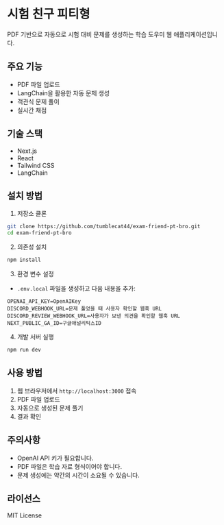 # 시험 친구 피티형

PDF 기반으로 자동으로 시험 대비 문제를 생성하는 학습 도우미 웹 애플리케이션입니다.

## 주요 기능

- PDF 파일 업로드
- LangChain을 활용한 자동 문제 생성
- 객관식 문제 풀이
- 실시간 채점

## 기술 스택

- Next.js
- React
- Tailwind CSS
- LangChain

## 설치 방법

1. 저장소 클론

```bash
git clone https://github.com/tumblecat44/exam-friend-pt-bro.git
cd exam-friend-pt-bro
```

2. 의존성 설치

```bash
npm install
```

3. 환경 변수 설정

- `.env.local` 파일을 생성하고 다음 내용을 추가:

```
OPENAI_API_KEY=OpenAIKey
DISCORD_WEBHOOK_URL=문제 풀었을 때 사용자 확인할 웹훅 URL
DISCORD_REVIEW_WEBHOOK_URL=사용자가 보낸 의견을 확인할 웹훅 URL
NEXT_PUBLIC_GA_ID=구글애널리틱스ID

```

4. 개발 서버 실행

```bash
npm run dev
```

## 사용 방법

1. 웹 브라우저에서 `http://localhost:3000` 접속
2. PDF 파일 업로드
3. 자동으로 생성된 문제 풀기
4. 결과 확인

## 주의사항

- OpenAI API 키가 필요합니다.
- PDF 파일은 학습 자료 형식이어야 합니다.
- 문제 생성에는 약간의 시간이 소요될 수 있습니다.

## 라이선스

MIT License
